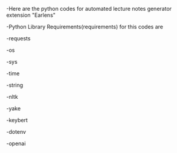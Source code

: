 -Here are the python codes for automated lecture notes generator extension "Earlens" 

-Python Library Requirements(requirements)  for this codes are 

-requests

-os

-sys

-time

-string

-nltk

-yake

-keybert

-dotenv

-openai

